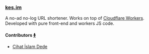### [kes.im](https://kes.im)

A no-ad no-log URL shortener. Works on top of [Cloudflare Workers](https://workers.cloudflare.com/). Developed with pure front-end and workers JS code.

#### Contributors [𐃉](https://github.com/ramesaliyev/kes.im/graphs/contributors)
- [Cihat İslam Dede](https://github.com/cihatislamdede)
